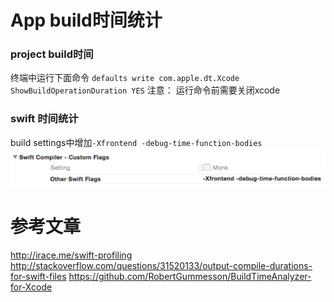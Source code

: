 # App build时间统计

### project build时间
终端中运行下面命令 `defaults write com.apple.dt.Xcode ShowBuildOperationDuration YES`
注意： 运行命令前需要关闭xcode

### swift 时间统计
build settings中增加`-Xfrontend -debug-time-function-bodies` 
![](media/14703023245903/14703024861801.jpg)


# 参考文章
http://irace.me/swift-profiling
http://stackoverflow.com/questions/31520133/output-compile-durations-for-swift-files
https://github.com/RobertGummesson/BuildTimeAnalyzer-for-Xcode


